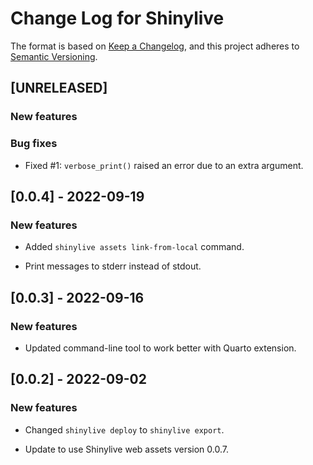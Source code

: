# Change Log for Shinylive

The format is based on [Keep a Changelog](https://keepachangelog.com/en/1.0.0/),
and this project adheres to [Semantic Versioning](https://semver.org/spec/v2.0.0.html).


## [UNRELEASED]

### New features


### Bug fixes

* Fixed #1: `verbose_print()` raised an error due to an extra argument.

## [0.0.4] - 2022-09-19

### New features

* Added `shinylive assets link-from-local` command.

* Print messages to stderr instead of stdout.


## [0.0.3] - 2022-09-16

### New features

* Updated command-line tool to work better with Quarto extension.


## [0.0.2] - 2022-09-02

### New features

* Changed `shinylive deploy` to `shinylive export`.

* Update to use Shinylive web assets version 0.0.7.
